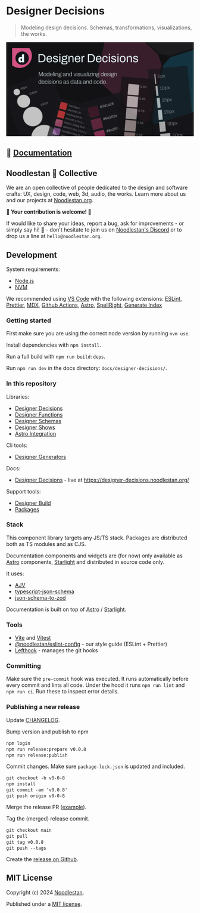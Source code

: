 # Designer Decisions

> Modeling design decisions. Schemas, transformations, visualizations, the works.

![](https://raw.githubusercontent.com/noodlestan/designer/refs/heads/main/docs/designer-decisions/public/designer-decisions-og-1280x640.png)

## 📖 [Documentation](https://designer-decisions.noodlestan.org/)

## Noodlestan 🐘 Collective

We are an open collective of people dedicated to the design and software crafts: UX, design, code, web, 3d, audio, the works. Learn more about us and our projects at [Noodlestan.org](https://noodlestan.org).

**👐 Your contribution is welcome! 👐**

If would like to share your ideas, report a bug, ask for improvements - or simply say hi! 👋 - don't hesitate to join us on [Noodlestan's Discord](https://discord.gg/b8DkbJSF9z) or to drop us a line at `hello@noodlestan.org`.

## Development

System requirements:

- [Node.js](https://nodejs.org/)
- [NVM](https://github.com/nvm-sh/nvm)

We recommended using [VS Code](https://code.visualstudio.com/) with the following extensions: [ESLint](https://marketplace.visualstudio.com/items?itemName=dbaeumer.vscode-eslint), [Prettier](https://marketplace.visualstudio.com/items?itemName=esbenp.prettier-vscode), [MDX](https://marketplace.visualstudio.com/items?itemName=unifiedjs.vscode-mdx), [Github Actions](https://marketplace.visualstudio.com/items?itemName=github.vscode-github-actions), [Astro](https://marketplace.visualstudio.com/items?itemName=astro-build.astro-vscode), [SpellRight](https://marketplace.visualstudio.com/items?itemName=ban.spellright), [Generate Index](https://marketplace.visualstudio.com/items?itemName=JayFong.generate-index)

### Getting started

First make sure you are using the correct node version by running `nvm use`.

Install dependencies with `npm install`.

Run a full build with `npm run build:deps`.

Run `npm run dev` in the docs directory: `docs/designer-decisions/`.

### In this repository

Libraries:

- [Designer Decisions](https://github.com/noodlestan/designer/blob/main/packages/libs/designer-decisions/README.md)
- [Designer Functions](https://github.com/noodlestan/designer/blob/main/packages/libs/designer-functions/README.md)
- [Designer Schemas](https://github.com/noodlestan/designer/blob/main/packages/libs/designer-schemas/README.md)
- [Designer Shows](https://github.com/noodlestan/designer/blob/main/packages/libs/designer-shows/README.md)
- [Astro Integration](https://github.com/noodlestan/designer/blob/main/packages/libs/designer-integration-astro/README.md)

Cli tools:

- [Designer Generators](https://github.com/noodlestan/designer/blob/main/packages/clis/designer-generators/README.md)

Docs:

- [Designer Decisions](https://github.com/noodlestan/designer/blob/main/docs/designer-decisions/README.md) - live at https://designer-decisions.noodlestan.org/

Support tools:

- [Designer Build](https://github.com/noodlestan/designer/blob/main/tools/build/README.md)
- [Packages](https://github.com/noodlestan/designer/blob/main/tools/packages/README.md)

### Stack

This component library targets any JS/TS stack. Packages are distributed both as TS modules and as CJS.

Documentation components and widgets are (for now) only available as [Astro](https://docs.astro.build) components, [Starlight](https://starlight.astro.build/) and distributed in source code only.

It uses:

- [AJV]()
- [typescript-json-schema]()
- [json-schema-to-zod]()

Documentation is built on top of [Astro](https://docs.astro.build) / [Starlight](https://starlight.astro.build/).

### Tools

- [Vite](https://vitejs.dev/) and [Vitest](https://vitest.dev/guide/)
- [@noodlestan/eslint-config](https://www.npmjs.com/package/@noodlestan/eslint-config) - our style guide (ESLint + Prettier)
- [Lefthook](https://evilmartians.com/chronicles/lefthook-knock-your-teams-code-back-into-shape) - manages the git hooks

### Committing

Make sure the `pre-commit` hook was executed. It runs automatically before every commit and lints all code. Under the hood it runs `npm run lint` and `npm run ci`. Run these to inspect error details.

### Publishing a new release

Update [CHANGELOG](./docs/designer-decisions/CHANGELOG.md).

Bump version and publish to npm

```
npm login
npm run release:prepare v0.0.8
npm run release:publish
```

Commit changes. Make sure `package-lock.json` is updated and included.

```
git checkout -b v0-0-8
npm install
git commit -am 'v0.0.8'
git push origin v0-0-8
```

Merge the release PR ([example](https://github.com/noodlestan/designer/pull/88)).

Tag the (merged) release commit.

```
git checkout main
git pull
git tag v0.0.8
git push --tags
```

Create the [release on Github](https://github.com/noodlestan/designer/releases).

## MIT License

Copyright (c) 2024 [Noodlestan](https://noodlestan.org/).

Published under a [MIT license](https://noodlestan.mit-license.org/).
